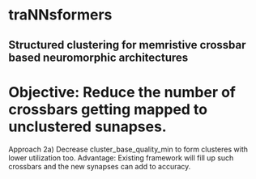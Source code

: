 # traNNsformers
## Structured clustering for memristive crossbar based neuromorphic architectures

# Objective: Reduce the number of crossbars getting mapped to unclustered sunapses.
Approach 2a) Decrease cluster_base_quality_min to form clusteres with lower utilization too.
  Advantage: Existing framework will fill up such crossbars and the new synapses can add to accuracy.
  
